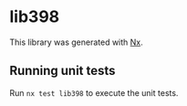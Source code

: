 # lib398

This library was generated with [Nx](https://nx.dev).

## Running unit tests

Run `nx test lib398` to execute the unit tests.
